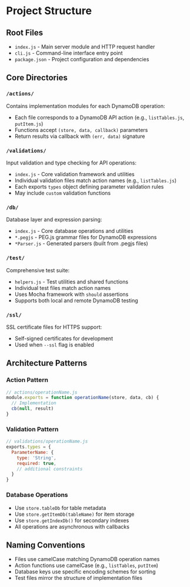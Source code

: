 # Project Structure

## Root Files
- `index.js` - Main server module and HTTP request handler
- `cli.js` - Command-line interface entry point
- `package.json` - Project configuration and dependencies

## Core Directories

### `/actions/`
Contains implementation modules for each DynamoDB operation:
- Each file corresponds to a DynamoDB API action (e.g., `listTables.js`, `putItem.js`)
- Functions accept `(store, data, callback)` parameters
- Return results via callback with `(err, data)` signature

### `/validations/`
Input validation and type checking for API operations:
- `index.js` - Core validation framework and utilities
- Individual validation files match action names (e.g., `listTables.js`)
- Each exports `types` object defining parameter validation rules
- May include `custom` validation functions

### `/db/`
Database layer and expression parsing:
- `index.js` - Core database operations and utilities
- `*.pegjs` - PEG.js grammar files for DynamoDB expressions
- `*Parser.js` - Generated parsers (built from .pegjs files)

### `/test/`
Comprehensive test suite:
- `helpers.js` - Test utilities and shared functions
- Individual test files match action names
- Uses Mocha framework with `should` assertions
- Supports both local and remote DynamoDB testing

### `/ssl/`
SSL certificate files for HTTPS support:
- Self-signed certificates for development
- Used when `--ssl` flag is enabled

## Architecture Patterns

### Action Pattern
```javascript
// actions/operationName.js
module.exports = function operationName(store, data, cb) {
  // Implementation
  cb(null, result)
}
```

### Validation Pattern
```javascript
// validations/operationName.js
exports.types = {
  ParameterName: {
    type: 'String',
    required: true,
    // additional constraints
  }
}
```

### Database Operations
- Use `store.tableDb` for table metadata
- Use `store.getItemDb(tableName)` for item storage
- Use `store.getIndexDb()` for secondary indexes
- All operations are asynchronous with callbacks

## Naming Conventions
- Files use camelCase matching DynamoDB operation names
- Action functions use camelCase (e.g., `listTables`, `putItem`)
- Database keys use specific encoding schemes for sorting
- Test files mirror the structure of implementation files